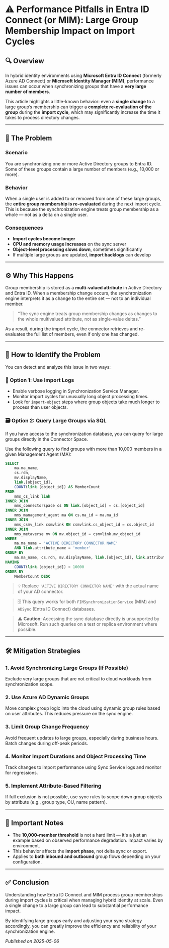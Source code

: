 # ⚠️ Performance Pitfalls in Entra ID Connect (or MIM): Large Group Membership Impact on Import Cycles

## 🔍 Overview

In hybrid identity environments using **Microsoft Entra ID Connect** (formerly Azure AD Connect) or **Microsoft Identity Manager (MIM)**, performance issues can occur when synchronizing groups that have a **very large number of members**. 

This article highlights a little-known behavior: even a **single change** to a large group’s membership can trigger a **complete re-evaluation of the group** during the **import cycle**, which may significantly increase the time it takes to process directory changes.

---

## 🧠 The Problem

### Scenario

You are synchronizing one or more Active Directory groups to Entra ID. Some of these groups contain a large number of members (e.g., 10,000 or more). 

### Behavior

When a single user is added to or removed from one of these large groups, the **entire group membership is re-evaluated** during the next import cycle. This is because the synchronization engine treats group membership as a whole — not as a delta on a single user.

### Consequences

- **Import cycles become longer**
- **CPU and memory usage increases** on the sync server
- **Object-level processing slows down**, sometimes significantly
- If multiple large groups are updated, **import backlogs** can develop

---

## ⚙️ Why This Happens

Group membership is stored as a **multi-valued attribute** in Active Directory and Entra ID. When a membership change occurs, the synchronization engine interprets it as a change to the entire set — not to an individual member.

> “The sync engine treats group membership changes as changes to the whole multivalued attribute, not as single-value deltas.”

As a result, during the import cycle, the connector retrieves and re-evaluates the full list of members, even if only one has changed.

---

## 🧪 How to Identify the Problem

You can detect and analyze this issue in two ways:

### 🔎 Option 1: Use Import Logs

- Enable verbose logging in Synchronization Service Manager.
- Monitor import cycles for unusually long object processing times.
- Look for `import-object` steps where group objects take much longer to process than user objects.

### 🗃 Option 2: Query Large Groups via SQL

If you have access to the synchronization database, you can query for large groups directly in the Connector Space.

Use the following query to find groups with more than 10,000 members in a given Management Agent (MA):

```sql
SELECT 
    ma.ma_name, 
    cs.rdn, 
    mv.displayName, 
    link.[object_id],
    COUNT(link.[object_id]) AS MemberCount
FROM 
    mms_cs_link link
INNER JOIN 
    mms_connectorspace cs ON link.[object_id] = cs.[object_id]
INNER JOIN 
    mms_management_agent ma ON cs.ma_id = ma.ma_id
INNER JOIN 
    mms_csmv_link csmvlink ON csmvlink.cs_object_id = cs.object_id
INNER JOIN 
    mms_metaverse mv ON mv.object_id = csmvlink.mv_object_id
WHERE 
    ma.ma_name = 'ACTIVE DIRECTORY CONNECTOR NAME'
    AND link.attribute_name = 'member'
GROUP BY 
    ma.ma_name, cs.rdn, mv.displayName, link.[object_id], link.attribute_name
HAVING 
    COUNT(link.[object_id]) > 10000
ORDER BY 
    MemberCount DESC
```

> 💡 Replace `'ACTIVE DIRECTORY CONNECTOR NAME'` with the actual name of your AD connector.

> 🗄 This query works for both `FIMSynchronizationService` (MIM) and `ADSync` (Entra ID Connect) databases.

> ⚠️ **Caution**: Accessing the sync database directly is unsupported by Microsoft. Run such queries on a test or replica environment where possible.

---

## 🛠️ Mitigation Strategies

### 1. **Avoid Synchronizing Large Groups (If Possible)**  
Exclude very large groups that are not critical to cloud workloads from synchronization scope.

### 2. **Use Azure AD Dynamic Groups**  
Move complex group logic into the cloud using dynamic group rules based on user attributes. This reduces pressure on the sync engine.

### 3. **Limit Group Change Frequency**  
Avoid frequent updates to large groups, especially during business hours. Batch changes during off-peak periods.

### 4. **Monitor Import Durations and Object Processing Time**  
Track changes to import performance using Sync Service logs and monitor for regressions.

### 5. **Implement Attribute-Based Filtering**  
If full exclusion is not possible, use sync rules to scope down group objects by attribute (e.g., group type, OU, name pattern).

---

## 📌 Important Notes

- The **10,000-member threshold** is not a hard limit — it's a just an example based on observed performance degradation. Impact varies by environment.
- This behavior affects the **import phase**, not delta sync or export.
- Applies to **both inbound and outbound** group flows depending on your configuration.

---

## ✅ Conclusion

Understanding how Entra ID Connect and MIM process group memberships during import cycles is critical when managing hybrid identity at scale. Even a single change to a large group can lead to substantial performance impact. 

By identifying large groups early and adjusting your sync strategy accordingly, you can greatly improve the efficiency and reliability of your synchronization engine.

*Published on 2025-05-06*
